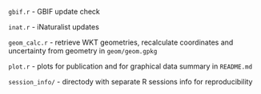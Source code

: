 `gbif.r` - GBIF update check

`inat.r` - iNaturalist updates

`geom_calc.r` - retrieve WKT geometries, recalculate coordinates and uncertainty from geometry in `geom/geom.gpkg`

`plot.r` - plots for publication and for graphical data summary in `README.md`

`session_info/` - directody with separate R sessions info for reproducibility
